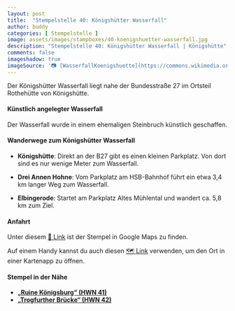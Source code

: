 ```yaml
---
layout: post
title:  "Stempelstelle 40: Königshütter Wasserfall"
author: buddy
categories: [ Stempelstelle ]
image: assets/images/stampboxes/40-koenigshuetter-wasserfall.jpg
description: "Stempelstelle 40: Königshütter Wasserfall | Königshütte"
comments: false
imageshadow: true
imageSource: '📷 [WasserfallKoenigshuette](https://commons.wikimedia.org/wiki/File:WasserfallKoenigshuette.jpg) von <a href="https://de.wikipedia.org/wiki/User:JurecGermany" class="extiw" title="de:User:JurecGermany">JurecGermany</a> unter Lizenz Public domain'
---
```


Der Königshütter Wasserfall liegt nahe der Bundesstraße 27 im Ortsteil Rothehütte von Königshütte.

#### Künstlich angelegter Wasserfall

Der Wasserfall wurde in einem ehemaligen Steinbruch künstlich geschaffen.

#### Wanderwege zum Königshütter Wasserfall

- **Königshütte**: Direkt an der B27 gibt es einen kleinen Parkplatz. Von dort sind es nur wenige Meter zum Wasserfall.

- **Drei Annen Hohne**: Vom Parkplatz am HSB-Bahnhof führt ein etwa 3,4 km langer Weg zum Wasserfall.

- **Elbingerode**: Startet am Parkplatz Altes Mühlental und wandert ca. 5,8 km zum Ziel.

#### Anfahrt

Unter diesem [📍 Link](https://www.google.com/maps/dir/?api=1&origin=&destination=51.75110%2C%2010.75307) ist der Stempel in Google Maps zu finden.

<div class="android-only">
  Auf einem Handy kannst du auch diesen 
  <a href="geo:51.75110,10.75307">🗺️ Link</a> 
  verwenden, um den Ort in einer Kartenapp zu öffnen.
  <p></p>
</div>

#### Stempel in der Nähe

- [**„Ruine Königsburg“ (HWN 41)**](/stempelstelle-41-ruine-koenigsburg)
- [**„Trogfurther Brücke“ (HWN 42)**](/stempelstelle-42-trogfurther-bruecke)
